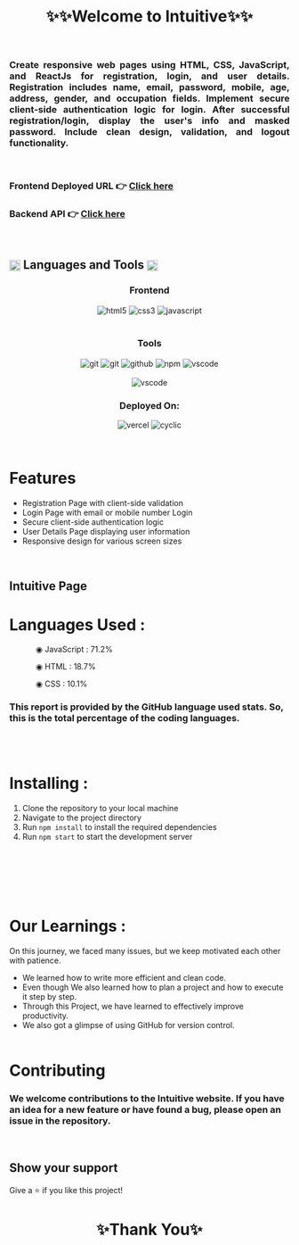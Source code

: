 <h1 align="center">✨✨Welcome to Intuitive✨✨</h1>

<br/>
<h3 align="justify" width="80%">Create responsive web pages using HTML, CSS, JavaScript, and ReactJs for registration, login, and user details. Registration includes name, email, password, mobile, age, address, gender, and occupation fields. Implement secure client-side authentication logic for login. After successful registration/login, display the user's info and masked password. Include clean design, validation, and logout functionality. </h3>

<br/>

### Frontend Deployed URL 👉 [Click here](https://intuitive.vercel.app/)

### Backend API 👉 [Click here](https://intuitive-api.onrender.com)

<br/>


 <h2 align="left">
<img src="https://art.pixilart.com/486745d4bb1ef18.gif"  width="20" height="20" align="center">
 Languages and Tools
<img src="https://art.pixilart.com/486745d4bb1ef18.gif"  width="20" height="20" align="center">
</h2>
<div align="center">
 
 <div align="center"><h3 align="center">Frontend</h3>
<img src="https://img.shields.io/badge/html5-%23E34F26.svg?style=for-the-badge&logo=html5&logoColor=white" align="center" alt="html5">
<img src = "https://img.shields.io/badge/css3-%231572B6.svg?style=for-the-badge&logo=css3&logoColor=white" align="center" alt="css3">
<img src ="https://img.shields.io/badge/react-%23323330.svg?style=for-the-badge&logo=react&logoColor=%23F7DF1E" align="center" alt="javascript">
<br/>
<br/>
</div>
 </div>
 
 <div align="center"><h3 align="center">Tools</h3> 
<img src="https://img.shields.io/badge/netlify-%23000000.svg?style=for-the-badge&logo=netlify&logoColor=#00C7B7" align="center" alt="git"/>
   <img src="https://img.shields.io/badge/vercel-%23000000.svg?style=for-the-badge&logo=vercel&logoColor=whit" align="center" alt="git"/>
   <img src="https://img.shields.io/badge/GitHub-100000?style=for-the-badge&logo=github&logoColor=white"  align="center" alt="github"/>
   <img src = "https://img.shields.io/badge/NPM-%23000000.svg?style=for-the-badge&logo=npm&logoColor=white" align="center" alt="npm">
   <img src="https://img.shields.io/badge/Visual%20Studio-5C2D91.svg?style=for-the-badge&logo=visual-studio&logoColor=white"  align="center" alt="vscode"/>
     <br />
     <br />

   <img src="https://img.shields.io/badge/Visual%20Studio-5C2D91.svg?style=for-the-badge&logo=visual-studio&logoColor=white"  align="center" alt="vscode"/>
 </div>
</div>
<div align="center"><h3 align="center">Deployed On:</h3>
  <img src="https://img.shields.io/badge/vercel-%23000000.svg?style=for-the-badge&logo=vercel&logoColor=white"  alt="vercel"/>
  <img src="https://img.shields.io/badge/cyclic-5458F6?style=for-the-badge&logo=cyclic&logoColor=white" alt="cyclic" />
</div>
</p>

<br/>

# Features
- Registration Page with client-side validation
- Login Page with email or mobile number Login
- Secure client-side authentication logic
- User Details Page displaying user information
- Responsive design for various screen sizes

<br/>

## Intuitive Page

 # Languages Used :
<ul dir="auto">
 <ol dir="auto">◉ JavaScript : 71.2%</ol>
 <ol dir="auto">◉ HTML : 18.7%</ol>
 <ol dir="auto">◉ CSS : 10.1%</ol>
 </ul>
 
### This report is provided by the GitHub language used stats. So, this is the total percentage of the coding languages.

<br/><br/>

# Installing :

1. Clone the repository to your local machine
2. Navigate to the project directory
3. Run `npm install` to install the required dependencies
4. Run `npm start` to start the development server

<br/><br/>

<br/><br/>

# Our Learnings : 
On this journey, we faced many issues, but we keep motivated each other with patience. 
- We learned how to write more efficient and clean code.
- Even though  We also learned how to plan a project and how to execute it step by step.
- Through this Project, we have learned  to effectively improve productivity.
- We also got a glimpse of using GitHub for version control.
<br/><br/>

# Contributing

### We welcome contributions to the Intuitive website. If you have an idea for a new feature or have found a bug, please open an issue in the repository.

<br/>

## Show your support

Give a ⭐️ if you like this project!

<h1 align="center">✨Thank You✨</h1>
